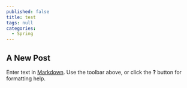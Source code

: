```yaml
---
published: false
title: test
tags: null
categories:
  - Spring
---
```

## A New Post

Enter text in [Markdown](http://daringfireball.net/projects/markdown/). Use the toolbar above, or click the **?** button for formatting help.
